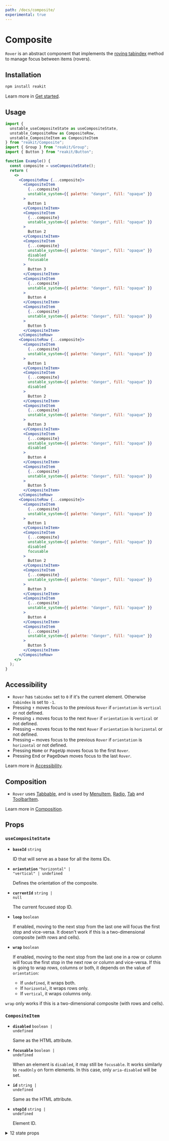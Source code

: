```yaml
---
path: /docs/composite/
experimental: true
---
```


# Composite

`Rover` is an abstract component that implements the [roving tabindex](https://www.w3.org/TR/wai-aria-practices-1.1/#kbd_roving_tabindex) method to manage focus between items (rovers).

<carbon-ad></carbon-ad>

## Installation

```sh
npm install reakit
```

Learn more in [Get started](/docs/get-started/).

## Usage

```jsx
import {
  unstable_useCompositeState as useCompositeState,
  unstable_CompositeRow as CompositeRow,
  unstable_CompositeItem as CompositeItem
} from "reakit/Composite";
import { Group } from "reakit/Group";
import { Button } from "reakit/Button";

function Example() {
  const composite = useCompositeState();
  return (
    <>
      <CompositeRow {...composite}>
        <CompositeItem
          {...composite}
          unstable_system={{ palette: "danger", fill: "opaque" }}
        >
          Button 1
        </CompositeItem>
        <CompositeItem
          {...composite}
          unstable_system={{ palette: "danger", fill: "opaque" }}
        >
          Button 2
        </CompositeItem>
        <CompositeItem
          {...composite}
          unstable_system={{ palette: "danger", fill: "opaque" }}
          disabled
          focusable
        >
          Button 3
        </CompositeItem>
        <CompositeItem
          {...composite}
          unstable_system={{ palette: "danger", fill: "opaque" }}
        >
          Button 4
        </CompositeItem>
        <CompositeItem
          {...composite}
          unstable_system={{ palette: "danger", fill: "opaque" }}
        >
          Button 5
        </CompositeItem>
      </CompositeRow>
      <CompositeRow {...composite}>
        <CompositeItem
          {...composite}
          unstable_system={{ palette: "danger", fill: "opaque" }}
        >
          Button 1
        </CompositeItem>
        <CompositeItem
          {...composite}
          unstable_system={{ palette: "danger", fill: "opaque" }}
          disabled
        >
          Button 2
        </CompositeItem>
        <CompositeItem
          {...composite}
          unstable_system={{ palette: "danger", fill: "opaque" }}
        >
          Button 3
        </CompositeItem>
        <CompositeItem
          {...composite}
          unstable_system={{ palette: "danger", fill: "opaque" }}
          disabled
        >
          Button 4
        </CompositeItem>
        <CompositeItem
          {...composite}
          unstable_system={{ palette: "danger", fill: "opaque" }}
        >
          Button 5
        </CompositeItem>
      </CompositeRow>
      <CompositeRow {...composite}>
        <CompositeItem
          {...composite}
          unstable_system={{ palette: "danger", fill: "opaque" }}
        >
          Button 1
        </CompositeItem>
        <CompositeItem
          {...composite}
          unstable_system={{ palette: "danger", fill: "opaque" }}
          disabled
          focusable
        >
          Button 2
        </CompositeItem>
        <CompositeItem
          {...composite}
          unstable_system={{ palette: "danger", fill: "opaque" }}
        >
          Button 3
        </CompositeItem>
        <CompositeItem
          {...composite}
          unstable_system={{ palette: "danger", fill: "opaque" }}
        >
          Button 4
        </CompositeItem>
        <CompositeItem
          {...composite}
          unstable_system={{ palette: "danger", fill: "opaque" }}
        >
          Button 5
        </CompositeItem>
      </CompositeRow>
    </>
  );
}
```

## Accessibility

- `Rover` has `tabindex` set to `0` if it's the current element. Otherwise `tabindex` is set to `-1`.
- Pressing <kbd>↑</kbd> moves focus to the previous `Rover` if `orientation` is `vertical` or not defined.
- Pressing <kbd>↓</kbd> moves focus to the next `Rover` if `orientation` is `vertical` or not defined.
- Pressing <kbd>→</kbd> moves focus to the next `Rover` if `orientation` is `horizontal` or not defined.
- Pressing <kbd>←</kbd> moves focus to the previous `Rover` if `orientation` is `horizontal` or not defined.
- Pressing <kbd>Home</kbd> or <kbd>PageUp</kbd> moves focus to the first `Rover`.
- Pressing <kbd>End</kbd> or <kbd>PageDown</kbd> moves focus to the last `Rover`.

Learn more in [Accessibility](/docs/accessibility/).

## Composition

- `Rover` uses [Tabbable](/docs/tabbable/), and is used by [MenuItem](/docs/menu/), [Radio](/docs/radio/), [Tab](/docs/tab/) and [ToolbarItem](/docs/toolbar/).

Learn more in [Composition](/docs/composition/#props-hooks).

## Props

<!-- Automatically generated -->

### `useCompositeState`

- **`baseId`**
  <code>string</code>

  ID that will serve as a base for all the items IDs.

- **`orientation`**
  <code>&#34;horizontal&#34; | &#34;vertical&#34; | undefined</code>

  Defines the orientation of the composite.

- **`currentId`**
  <code>string | null</code>

  The current focused stop ID.

- **`loop`**
  <code>boolean</code>

  If enabled, moving to the next stop from the last one will focus the first
stop and vice-versa. It doesn't work if this is a two-dimensional
composite (with rows and cells).

- **`wrap`**
  <code>boolean</code>

  If enabled, moving to the next stop from the last one in a row or column
will focus the first stop in the next row or column and vice-versa. If
this is going to wrap rows, columns or both, it depends on the value of
`orientation`:

  - If `undefined`, it wraps both.
  - If `horizontal`, it wraps rows only.
  - If `vertical`, it wraps columns only.

`wrap` only works if this is a two-dimensional composite (with rows and
cells).

### `CompositeItem`

- **`disabled`**
  <code>boolean | undefined</code>

  Same as the HTML attribute.

- **`focusable`**
  <code>boolean | undefined</code>

  When an element is `disabled`, it may still be `focusable`. It works
similarly to `readOnly` on form elements. In this case, only
`aria-disabled` will be set.

- **`id`**
  <code>string | undefined</code>

  Same as the HTML attribute.

- **`stopId`**
  <code>string | undefined</code>

  Element ID.

<details><summary>12 state props</summary>

> These props are returned by the state hook. You can spread them into this component (`{...state}`) or pass them separately. You can also provide these props from your own state logic.

- **`baseId`**
  <code>string</code>

  ID that will serve as a base for all the items IDs.

- **`orientation`**
  <code>&#34;horizontal&#34; | &#34;vertical&#34; | undefined</code>

  Defines the orientation of the composite.

- **`unstable_moves`** <span title="Experimental">⚠️</span>
  <code>number</code>

  Stores the number of moves that have been made by calling `move`, `next`,
`previous`, `up`, `down`, `first` or `last`.

- **`currentId`**
  <code>string | null</code>

  The current focused stop ID.

- **`stops`**
  <code>Stop[]</code>

  A list of stops.

- **`registerStop`**
  <code>(stop: Stop) =&#62; void</code>

  TODO

- **`unregisterStop`**
  <code>(id: string) =&#62; void</code>

  TODO

- **`setCurrentId`**
  <code>(value: string | null) =&#62; void</code>

  TODO

- **`next`**
  <code title="(unstable_allTheWayInRow?: boolean | undefined) =&#62; void">(unstable_allTheWayInRow?: boolean | undefined)...</code>

  Moves focus to the next element.

- **`previous`**
  <code title="(unstable_allTheWayInRow?: boolean | undefined) =&#62; void">(unstable_allTheWayInRow?: boolean | undefined)...</code>

  Moves focus to the previous element.

- **`first`**
  <code>() =&#62; void</code>

  Moves focus to the first element.

- **`last`**
  <code>() =&#62; void</code>

  Moves focus to the last element.

</details>
